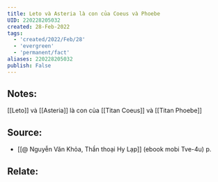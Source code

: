 ```yaml
---
title: Leto và Asteria là con của Coeus và Phoebe
UID: 220228205032
created: 28-Feb-2022
tags:
  - 'created/2022/Feb/28'
  - 'evergreen'
  - 'permanent/fact'
aliases: 220228205032
publish: False
---
```

## Notes:
[[Leto]] và [[Asteria]] là con của [[Titan Coeus]] và [[Titan Phoebe]]

## Source:
- [[@ Nguyễn Văn Khỏa, Thần thoại Hy Lạp]] (ebook mobi Tve-4u) p.

## Relate:

